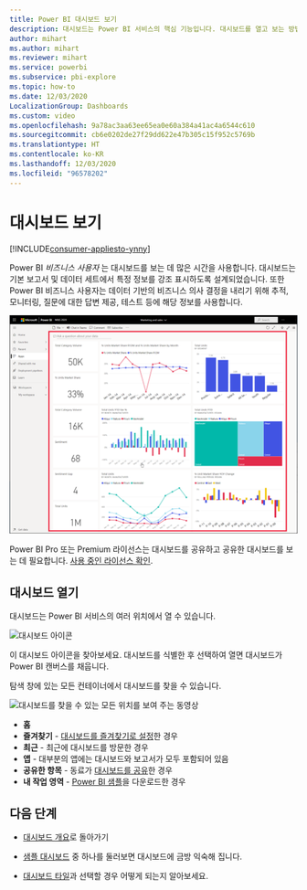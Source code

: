 ```yaml
---
title: Power BI 대시보드 보기
description: 대시보드는 Power BI 서비스의 핵심 기능입니다. 대시보드를 열고 보는 방법을 알아보세요.
author: mihart
ms.author: mihart
ms.reviewer: mihart
ms.service: powerbi
ms.subservice: pbi-explore
ms.topic: how-to
ms.date: 12/03/2020
LocalizationGroup: Dashboards
ms.custom: video
ms.openlocfilehash: 9a78ac3aa63ee65ea0e60a384a41ac4a6544c610
ms.sourcegitcommit: cb6e0202de27f29dd622e47b305c15f952c5769b
ms.translationtype: HT
ms.contentlocale: ko-KR
ms.lasthandoff: 12/03/2020
ms.locfileid: "96578202"
---
```

# <a name="view-a-dashboard"></a>대시보드 보기

[!INCLUDE[consumer-appliesto-ynny](../includes/consumer-appliesto-ynny.md)]


Power BI *비즈니스 사용자* 는 대시보드를 보는 데 많은 시간을 사용합니다. 대시보드는 기본 보고서 및 데이터 세트에서 특정 정보를 강조 표시하도록 설계되었습니다. 또한 Power BI 비즈니스 사용자는 데이터 기반의 비즈니스 의사 결정을 내리기 위해 추적, 모니터링, 질문에 대한 답변 제공, 테스트 등에 해당 정보를 사용합니다.

![대시보드](media/end-user-dashboard-open/power-bi-new-dashboard.png)


Power BI Pro 또는 Premium 라이선스는 대시보드를 공유하고 공유한 대시보드를 보는 데 필요합니다. [사용 중인 라이선스 확인](end-user-license.md). 

## <a name="open-a-dashboard"></a>대시보드 열기

대시보드는 Power BI 서비스의 여러 위치에서 열 수 있습니다.

![대시보드 아이콘](media/end-user-dashboard-open/power-bi-dashboard-icon.png)

이 대시보드 아이콘을 찾아보세요. 대시보드를 식별한 후 선택하여 열면 대시보드가 Power BI 캔버스를 채웁니다.

탐색 창에 있는 모든 컨테이너에서 대시보드를 찾을 수 있습니다. 

![대시보드를 찾을 수 있는 모든 위치를 보여 주는 동영상](media/end-user-dashboard-open/power-bi-open-dashboards.gif)

- **홈** 
- **즐겨찾기** - [대시보드를 즐겨찾기로 설정](end-user-favorite.md)한 경우
- **최근** - 최근에 대시보드를 방문한 경우
- **앱** - 대부분의 앱에는 대시보드와 보고서가 모두 포함되어 있음
- **공유한 항목** - 동료가 [대시보드를 공유](end-user-shared-with-me.md)한 경우
- **내 작업 영역** - [Power BI 샘플](../create-reports/sample-datasets.md)을 다운로드한 경우



## <a name="next-steps"></a>다음 단계
* [대시보드 개요](end-user-dashboards.md)로 돌아가기

* [샘플 대시보드](../create-reports/sample-tutorial-connect-to-the-samples.md) 중 하나를 둘러보면 대시보드에 금방 익숙해 집니다.    
* [대시보드 타일](end-user-tiles.md)과 선택할 경우 어떻게 되는지 알아보세요.
